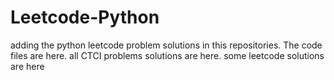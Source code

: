 # Leetcode-Python
adding the python leetcode problem solutions in this repositories. 
The code files are here.
all CTCI problems solutions are here.
some leetcode solutions are here



































































































































































































